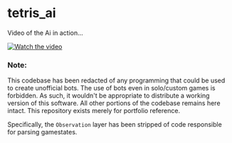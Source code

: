 # tetris_ai

Video of the Ai in action...

[![Watch the video](https://img.youtube.com/vi/-Bys0PalZb8/hqdefault.jpg)](https://www.youtube.com/embed/-Bys0PalZb8)


### Note:
This codebase has been redacted of any programming that could be used to create unofficial bots. The use of bots even in solo/custom games is forbidden. As such, it wouldn't be appropriate to distribute a working version of this software. All other portions of the codebase remains here intact. This repository exists merely for portfolio reference.

Specifically, the `Observation` layer has been stripped of code responsible for parsing gamestates. 
